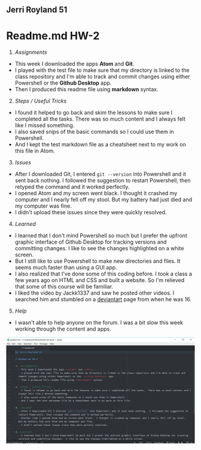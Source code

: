 ## Jerri Royland 51

# Readme.md HW-2

1. *Assignments*
  - This week I downloaded the apps **Atom** and **Git**.
  - I played with the test file to make sure that my directory is linked to the class repository and I'm able to track and commit changes using either Powershell or the **Github Desktop** app.
  - Then I produced this readme file using **markdown** syntax.

2. *Steps / Useful Tricks*
  - I found it helped to go back and skim the lessons to make sure I completed all the tasks.  There was so much content and I always felt like I missed something.
  - I also saved snips of the basic commands so I could use them in Powershell.
  - And I kept the test markdown file as a cheatsheet next to my work on this file in Atom.

3.  *Issues*
  - After I downloaded Git, I entered `git --version` into Powershell and it sent back nothing.  I followed the suggestion to restart Powershell, then retyped the command and it worked perfectly.
  - I opened Atom and my screen went black.  I thought it crashed my computer and I nearly fell off my stool.  But my battery had just died and my computer was fine.
  - I didn't upload these issues since they were quickly resolved.

4. *Learned*
  - I learned that I don't mind Powershell so much but I prefer the upfront graphic interface of Github Desktop for tracking versions and committing changes.  I like to see the changes highlighted on a white screen.
  - But I still like to use Powershell to make new directories and files.  It seems much faster than using a GUI app.
  - I also realized that I've done some of this coding before.  I took a class a few years ago on HTML and CSS and built a website.  So I'm relieved that some of this course will be familiar.
  - I liked the video by Jackk1337 and saw he posted other videos.  I searched him and stumbled on a [deviantart](https://jackk1337.deviantart.com/) page from when he was 16.

5.  *Help*
  - I wasn't able to help anyone on the forum.  I was a bit slow this week working through the content and apps.


  ![Image of my editor](atom_hw-2.jpg)

